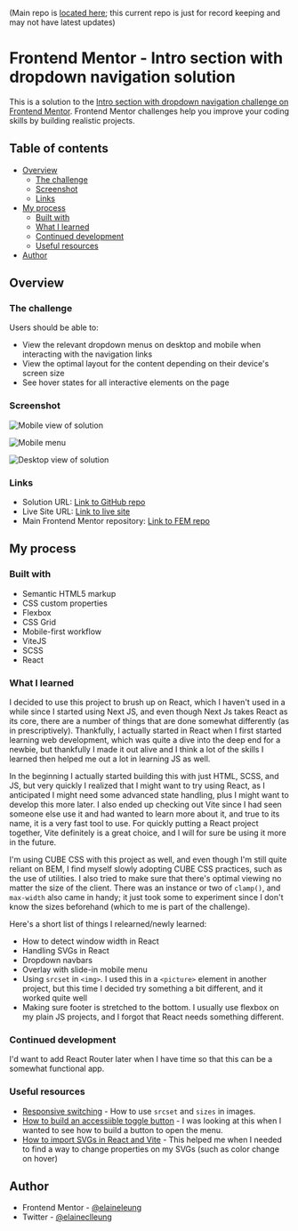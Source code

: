 (Main repo is [located here](https://github.com/elaineleung/fem-introsecdropdownnav); this current repo is just for record keeping and may not have latest updates)

# Frontend Mentor - Intro section with dropdown navigation solution

This is a solution to the [Intro section with dropdown navigation challenge on Frontend Mentor](https://www.frontendmentor.io/challenges/intro-section-with-dropdown-navigation-ryaPetHE5). Frontend Mentor challenges help you improve your coding skills by building realistic projects. 

## Table of contents

- [Overview](#overview)
  - [The challenge](#the-challenge)
  - [Screenshot](#screenshot)
  - [Links](#links)
- [My process](#my-process)
  - [Built with](#built-with)
  - [What I learned](#what-i-learned)
  - [Continued development](#continued-development)
  - [Useful resources](#useful-resources)
- [Author](#author)

## Overview

### The challenge

Users should be able to:

- View the relevant dropdown menus on desktop and mobile when interacting with the navigation links
- View the optimal layout for the content depending on their device's screen size
- See hover states for all interactive elements on the page

### Screenshot

![Mobile view of solution](./design/mobile.png)

![Mobile menu](./design/mobile-menu-expanded.png)

![Desktop view of solution](./design/desktop.png)
### Links

- Solution URL: [Link to GitHub repo](https://github.com/elaineleung/fem-introsecdropdownnav)
- Live Site URL: [Link to live site](https://fem-introsecdropdownnav.vercel.app/)
- Main Frontend Mentor repository: [Link to FEM repo](https://github.com/elaineleung/frontendmentor)

## My process

### Built with

- Semantic HTML5 markup
- CSS custom properties
- Flexbox
- CSS Grid
- Mobile-first workflow
- ViteJS
- SCSS
- React

### What I learned

I decided to use this project to brush up on React, which I haven't used in a while since I started using Next JS, and even though Next Js takes React as its core, there are a number of things that are done somewhat differently (as in prescriptively). Thankfully, I actually started in React when I first started learning web development, which was quite a dive into the deep end for a newbie, but thankfully I made it out alive and I think a lot of the skills I learned then helped me out a lot in learning JS as well.

In the beginning I actually started building this with just HTML, SCSS, and JS, but very quickly I realized that I might want to try using React, as I anticipated I might need some advanced state handling, plus I might want to develop this more later. I also ended up checking out Vite since I had seen someone else use it and had wanted to learn more about it, and true to its name, it is a very fast tool to use. For quickly putting a React project together, Vite definitely is a great choice, and I will for sure be using it more in the future.

I'm using CUBE CSS with this project as well, and even though I'm still quite reliant on BEM, I find myself slowly adopting CUBE CSS practices, such as the use of utilities. I also tried to make sure that there's optimal viewing no matter the size of the client. There was an instance or two of `clamp()`, and `max-width` also came in handy; it just took some to experiment since I don't know the sizes beforehand (which to me is part of the challenge). 

Here's a short list of things I relearned/newly learned:
- How to detect window width in React
- Handling SVGs in React
- Dropdown navbars 
- Overlay with slide-in mobile menu
- Using `srcset` in `<img>`. I used this in a `<picture>` element in another project, but this time I decided try something a bit different, and it worked quite well
- Making sure footer is stretched to the bottom. I usually use flexbox on my plain JS projects, and I forgot that React needs something different.

### Continued development

I'd want to add React Router later when I have time so that this can be a somewhat functional app.

### Useful resources

- [Responsive switching](https://developer.mozilla.org/en-US/docs/Learn/HTML/Multimedia_and_embedding/Responsive_images) - How to use `srcset` and `sizes` in images. 
- [How to build an accessiible toggle button](https://joshcollinsworth.com/blog/accessible-toggle-buttons) - I was looking at this when I wanted to see how to build a button to open the menu.
- [How to import SVGs in React and Vite](https://www.freecodecamp.org/news/how-to-import-svgs-in-react-and-vite/) - This helped me when I needed to find a way to change properties on my SVGs (such as color change on hover)

## Author

- Frontend Mentor - [@elaineleung](https://www.frontendmentor.io/profile/elaineleung)
- Twitter - [@elaineclleung](https://twitter.com/elaineclleung)

